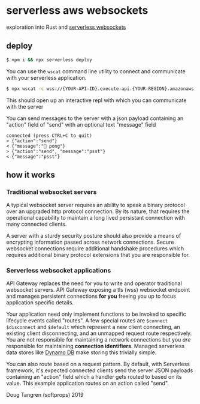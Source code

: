 # serverless aws websockets

exploration into Rust and [serverless websockets](https://serverless.com/framework/docs/providers/aws/events/websocket/)


## deploy

```sh
$ npm i && npx serverless deploy
```

You can use the `wscat` command line utility to connect and communicate with your
serverless application.

```sh
$ npx wscat -c wss://{YOUR-API-ID}.execute-api.{YOUR-REGION}.amazonaws.com/dev
```

This should open up an interactive repl with which you can communicate with the server

You can send messages to the server with a json payload containing an "action" field of "send" with an optional text "message" field

```
connected (press CTRL+C to quit)
> {"action":"send"}
< {"message":"🏓 pong"}
> {"action":"send", "message":"psst"}
< {"message":"psst"}
```

## how it works

### Traditional websocket servers

A typical websocket server requires an ability to speak a binary protocol over an upgraded
http protocol connection. By its nature, that requires the operational capability to maintain a
long lived persistant connection with many connected clients.

A server with a sturdy security posture should
also provide a means of encrypting information passed across network connections. Secure websocket connections require additional handshake procedures which requires additional binary protocol extensions that you are responsible for.

### Serverless websocket applications

API Gateway replaces the need for you to write and operator traditional websocket servers. API Gateway exposing a tls (wss) websocket endpoint and manages persistent connections **for you** freeing you up to focus application specific details.

Your application need only implement functions to be invoked to specific lifecycle events called "routes". A few special routes are `$connect` `$disconnect` and `$default` which represent a new client connecting, an existing client disconnecting, and an unmapped request route respectively. You are not responsible for maintaining a network connections but you _are_ responsible
for maintaining **connection identifiers**. Managed serverless data stores like [Dynamo DB](https://aws.amazon.com/dynamodb/) make storing this trivially simple.

You can also route based on a request pattern. By default, with Serverless framework, it's expected connected clients send the server JSON payloads containing an "action" field which a handler gets routed to based on its value. This example application routes on an action called "send".


Doug Tangren (softprops) 2019
